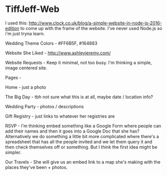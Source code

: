# TiffJeff-Web

I used this: http://www.clock.co.uk/blog/a-simple-website-in-node-js-2016-edition to come up with the frame of the website. I've never used Node.js so i'm just tryna learn. 

Wedding Theme Colors - #FF6B5F, #164883


Website She Liked - http://www.ashleyjeremy.com/


Website Requests - Keep it minimal, not too busy. I'm thinking a simple, image centered site.


Pages -

  Home - just a photo
  
  The Big Day - tbh not sure what this is at all, maybe date / location info?
  
  Wedding Party - photos / descriptions
  
  Gift Registry - just links to whatever her registries are
  
  RSVP - I'm thinking embed something like a Google Form
          where people can add their names and then it goes into a Google Doc that she has?
          Alternatively we do something a little bit more complicated where there's a spreadsheet that has 
          all the people invited and we let them query it and then check themselves off or something. But I think
          the first idea might be simpler. 
          
  Our Travels - She will give us an embed link to a map she's making with the places they've been + photos.
  
  

